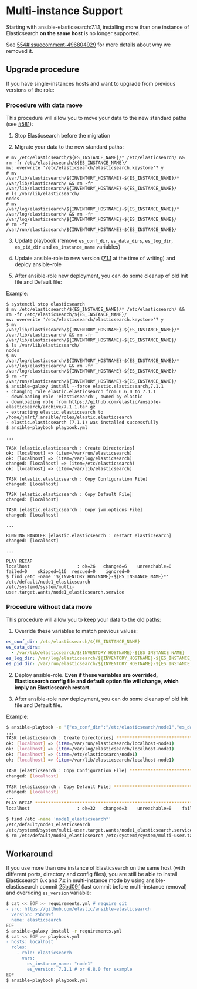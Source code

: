 # Multi-instance Support

Starting with ansible-elasticsearch:7.1.1, installing more than one instance of Elasticsearch **on the same host** is no longer supported.

See [554#issuecomment-496804929](https://github.com/elastic/ansible-elasticsearch/issues/554#issuecomment-496804929) for more details about why we removed it.

## Upgrade procedure

If you have single-instances hosts and want to upgrade from previous versions of the role:

### Procedure with data move

This procedure will allow you to move your data to the new standard paths (see [#581](https://github.com/elastic/ansible-elasticsearch/issues/581)):

1. Stop Elasticsearch before the migration

2. Migrate your data to the new standard paths:

```
# mv /etc/elasticsearch/${ES_INSTANCE_NAME}/* /etc/elasticsearch/ && rm -fr /etc/elasticsearch/${ES_INSTANCE_NAME}/
mv: overwrite '/etc/elasticsearch/elasticsearch.keystore'? y
# mv /var/lib/elasticsearch/${INVENTORY_HOSTNAME}-${ES_INSTANCE_NAME}/* /var/lib/elasticsearch/ && rm -fr /var/lib/elasticsearch/${INVENTORY_HOSTNAME}-${ES_INSTANCE_NAME}/
# ls /var/lib/elasticsearch/
nodes
# mv /var/log/elasticsearch/${INVENTORY_HOSTNAME}-${ES_INSTANCE_NAME}/* /var/log/elasticsearch/ && rm -fr /var/log/elasticsearch/${INVENTORY_HOSTNAME}-${ES_INSTANCE_NAME}/
# rm -fr /var/run/elasticsearch/${INVENTORY_HOSTNAME}-${ES_INSTANCE_NAME}/
```

3. Update playbook (remove `es_conf_dir`, `es_data_dirs`, `es_log_dir`, `es_pid_dir` and `es_instance_name` variables)

4. Update ansible-role to new version ([7.1.1](https://github.com/elastic/ansible-elasticsearch/releases/tag/7.1.1) at the time of writing) and deploy ansible-role

5. After ansible-role new deployment, you can do some cleanup of old Init file and Default file:

Example:

```
$ systemctl stop elasticsearch
$ mv /etc/elasticsearch/${ES_INSTANCE_NAME}/* /etc/elasticsearch/ && rm -fr /etc/elasticsearch/${ES_INSTANCE_NAME}/
mv: overwrite '/etc/elasticsearch/elasticsearch.keystore'? y
$ mv /var/lib/elasticsearch/${INVENTORY_HOSTNAME}-${ES_INSTANCE_NAME}/* /var/lib/elasticsearch/ && rm -fr /var/lib/elasticsearch/${INVENTORY_HOSTNAME}-${ES_INSTANCE_NAME}/
$ ls /var/lib/elasticsearch/
nodes
$ mv /var/log/elasticsearch/${INVENTORY_HOSTNAME}-${ES_INSTANCE_NAME}/* /var/log/elasticsearch/ && rm -fr /var/log/elasticsearch/${INVENTORY_HOSTNAME}-${ES_INSTANCE_NAME}/
$ rm -fr /var/run/elasticsearch/${INVENTORY_HOSTNAME}-${ES_INSTANCE_NAME}/
$ ansible-galaxy install --force elastic.elasticsearch,7.1.1
- changing role elastic.elasticsearch from 6.6.0 to 7.1.1
- downloading role 'elasticsearch', owned by elastic
- downloading role from https://github.com/elastic/ansible-elasticsearch/archive/7.1.1.tar.gz
- extracting elastic.elasticsearch to /home/jmlrt/.ansible/roles/elastic.elasticsearch
- elastic.elasticsearch (7.1.1) was installed successfully
$ ansible-playbook playbook.yml

...

TASK [elastic.elasticsearch : Create Directories]
ok: [localhost] => (item=/var/run/elasticsearch)
ok: [localhost] => (item=/var/log/elasticsearch)
changed: [localhost] => (item=/etc/elasticsearch)
ok: [localhost] => (item=/var/lib/elasticsearch)

TASK [elastic.elasticsearch : Copy Configuration File]
changed: [localhost]

TASK [elastic.elasticsearch : Copy Default File]
changed: [localhost]

TASK [elastic.elasticsearch : Copy jvm.options File]
changed: [localhost]

...

RUNNING HANDLER [elastic.elasticsearch : restart elasticsearch]
changed: [localhost]

...

PLAY RECAP
localhost                  : ok=26   changed=6    unreachable=0    failed=0    skipped=116  rescued=0    ignored=0
$ find /etc -name '${INVENTORY_HOSTNAME}-${ES_INSTANCE_NAME}*'
/etc/default/node1_elasticsearch
/etc/systemd/system/multi-user.target.wants/node1_elasticsearch.service
```

### Procedure without data move

This procedure will allow you to keep your data to the old paths:

1. Override these variables to match previous values:

```yaml
es_conf_dir: /etc/elasticsearch/${ES_INSTANCE_NAME}
es_data_dirs:
  - /var/lib/elasticsearch/${INVENTORY_HOSTNAME}-${ES_INSTANCE_NAME}
es_log_dir: /var/log/elasticsearch/${INVENTORY_HOSTNAME}-${ES_INSTANCE_NAME}
es_pid_dir: /var/run/elasticsearch/${INVENTORY_HOSTNAME}-${ES_INSTANCE_NAME}
```

2. Deploy ansible-role. **Even if these variables are overrided, Elasticsearch config file and default option file will change, which imply an Elasticsearch restart.**

3. After ansible-role new deployment, you can do some cleanup of old Init file and Default file.

Example:

```bash
$ ansible-playbook -e '{"es_conf_dir":"/etc/elasticsearch/node1","es_data_dirs":["/var/lib/elasticsearch/localhost-node1"],"es_log_dir":"/var/log/elasticsearch/localhost-node1","es_pid_dir":"/var/run/elasticsearch/localhost-node1"}' playbook.yml
...
TASK [elasticsearch : Create Directories] **********************************************************************************************************************************************************************************************************************
ok: [localhost] => (item=/var/run/elasticsearch/localhost-node1)
ok: [localhost] => (item=/var/log/elasticsearch/localhost-node1)
ok: [localhost] => (item=/etc/elasticsearch/node1)
ok: [localhost] => (item=/var/lib/elasticsearch/localhost-node1)

TASK [elasticsearch : Copy Configuration File] *****************************************************************************************************************************************************************************************************************
changed: [localhost]

TASK [elasticsearch : Copy Default File] ***********************************************************************************************************************************************************************************************************************
changed: [localhost]
...
PLAY RECAP *****************************************************************************************************************************************************************************************************************************************************
localhost                  : ok=32   changed=3    unreachable=0    failed=0

$ find /etc -name 'node1_elasticsearch*'
/etc/default/node1_elasticsearch
/etc/systemd/system/multi-user.target.wants/node1_elasticsearch.service
$ rm /etc/default/node1_elasticsearch /etc/systemd/system/multi-user.target.wants/node1_elasticsearch.service
```

## Workaround

If you use more than one instance of Elasticsearch on the same host (with different ports, directory and config files), you are still be able to install Elasticsearch 6.x and 7.x in multi-instance mode by using ansible-elasticsearch commit [25bd09f](https://github.com/elastic/ansible-elasticsearch/commit/25bd09f6835b476b6a078676a7d614489a6739c5) (last commit before multi-instance removal) and overriding `es_version` variable:

```sh
$ cat << EOF >> requirements.yml # require git
- src: https://github.com/elastic/ansible-elasticsearch
  version: 25bd09f
  name: elasticsearch
EOF
$ ansible-galaxy install -r requirements.yml
$ cat << EOF >> playbook.yml
- hosts: localhost
  roles:
    - role: elasticsearch
      vars:
        es_instance_name: "node1"
        es_version: 7.1.1 # or 6.8.0 for example
EOF
$ ansible-playbook playbook.yml
```
